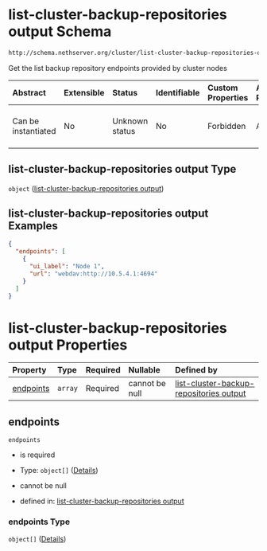 # list-cluster-backup-repositories output Schema

```txt
http://schema.nethserver.org/cluster/list-cluster-backup-repositories-output.json
```

Get the list backup repository endpoints provided by cluster nodes

| Abstract            | Extensible | Status         | Identifiable | Custom Properties | Additional Properties | Access Restrictions | Defined In                                                                                                                  |
| :------------------ | :--------- | :------------- | :----------- | :---------------- | :-------------------- | :------------------ | :-------------------------------------------------------------------------------------------------------------------------- |
| Can be instantiated | No         | Unknown status | No           | Forbidden         | Allowed               | none                | [list-cluster-backup-repositories-output.json](cluster/list-cluster-backup-repositories-output.json "open original schema") |

## list-cluster-backup-repositories output Type

`object` ([list-cluster-backup-repositories output](list-cluster-backup-repositories-output.md))

## list-cluster-backup-repositories output Examples

```json
{
  "endpoints": [
    {
      "ui_label": "Node 1",
      "url": "webdav:http://10.5.4.1:4694"
    }
  ]
}
```

# list-cluster-backup-repositories output Properties

| Property                | Type    | Required | Nullable       | Defined by                                                                                                                                                                                                           |
| :---------------------- | :------ | :------- | :------------- | :------------------------------------------------------------------------------------------------------------------------------------------------------------------------------------------------------------------- |
| [endpoints](#endpoints) | `array` | Required | cannot be null | [list-cluster-backup-repositories output](list-cluster-backup-repositories-output-properties-endpoints.md "http://schema.nethserver.org/cluster/list-cluster-backup-repositories-output.json#/properties/endpoints") |

## endpoints



`endpoints`

*   is required

*   Type: `object[]` ([Details](list-cluster-backup-repositories-output-properties-endpoints-items.md))

*   cannot be null

*   defined in: [list-cluster-backup-repositories output](list-cluster-backup-repositories-output-properties-endpoints.md "http://schema.nethserver.org/cluster/list-cluster-backup-repositories-output.json#/properties/endpoints")

### endpoints Type

`object[]` ([Details](list-cluster-backup-repositories-output-properties-endpoints-items.md))
